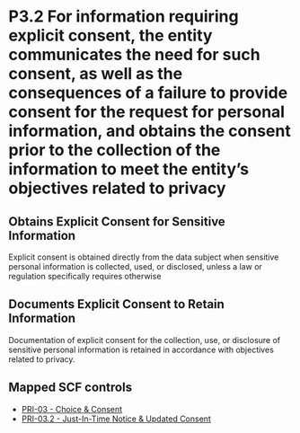 # P3.2 For information requiring explicit consent, the entity communicates the need for such consent, as well as the consequences of a failure to provide consent for the request for personal information, and obtains the consent prior to the collection of the information to meet the entity’s objectives related to privacy
## Obtains Explicit Consent for Sensitive Information
Explicit consent is obtained directly from the data subject when sensitive personal information is collected, used, or disclosed, unless a law or regulation specifically requires otherwise
## Documents Explicit Consent to Retain Information
Documentation of explicit consent for the collection, use, or disclosure of sensitive personal information is retained in accordance with objectives related to privacy.
## Mapped SCF controls
- [PRI-03 - Choice & Consent](../scf/pri-03-choice&consent.md)
- [PRI-03.2 - Just-In-Time Notice & Updated Consent](../scf/pri-032-just-in-timenotice&updatedconsent.md)
